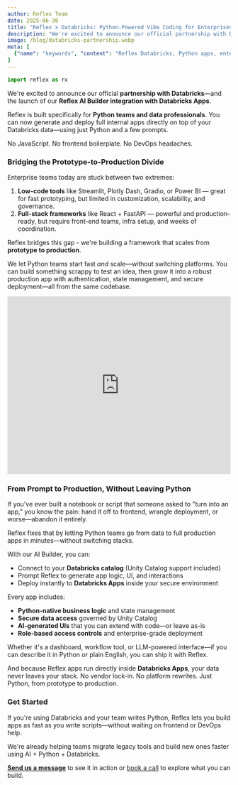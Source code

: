 ```yaml
---
author: Reflex Team
date: 2025-06-30
title: "Reflex x Databricks: Python-Powered Vibe Coding for Enterprises"
description: "We're excited to announce our official partnership with Databricks and the launch of our Reflex AI Builder integration with Databricks Apps."
image: /blog/databricks-partnership.webp
meta: [
  {"name": "keywords", "content": "Reflex Databricks, Python apps, enterprise development, AI Builder, Unity Catalog, data apps, Python framework, Databricks Apps"}
]
---
```


```python exec
import reflex as rx
```

We're excited to announce our official **partnership with Databricks**—and the launch of our **Reflex AI Builder integration with Databricks Apps**.

Reflex is built specifically for **Python teams and data professionals**. You can now generate and deploy full internal apps directly on top of your Databricks data—using just Python and a few prompts.

No JavaScript. No frontend boilerplate. No DevOps headaches.

### Bridging the Prototype-to-Production Divide

Enterprise teams today are stuck between two extremes:

1. **Low-code tools** like Streamlit, Plotly Dash, Gradio, or Power BI — great for fast prototyping, but limited in customization, scalability, and governance.
2. **Full-stack frameworks** like React + FastAPI — powerful and production-ready, but require front-end teams, infra setup, and weeks of coordination.

Reflex bridges this gap - we're building a framework that scales from **prototype to production**.

We let Python teams start fast *and* scale—without switching platforms. You can build something scrappy to test an idea, then grow it into a robust production app with authentication, state management, and secure deployment—all from the same codebase.

<div class="p-1 my-4 rounded-lg bg-slate-5">
  <iframe
    width="100%"
    height="400"
    src="https://www.youtube.com/embed/i4YCRxGiROU"
    title="Reflex x Databricks Demo"
    frameborder="0"
    allow="accelerometer; autoplay; clipboard-write; encrypted-media; gyroscope; picture-in-picture; web-share"
    allowfullscreen>
  </iframe>
</div>

### From Prompt to Production, Without Leaving Python

If you've ever built a notebook or script that someone asked to "turn into an app," you know the pain: hand it off to frontend, wrangle deployment, or worse—abandon it entirely.

Reflex fixes that by letting Python teams go from data to full production apps in minutes—without switching stacks.

With our AI Builder, you can:

- Connect to your **Databricks catalog** (Unity Catalog support included)
- Prompt Reflex to generate app logic, UI, and interactions
- Deploy instantly to **Databricks Apps** inside your secure environment

Every app includes:

- **Python-native business logic** and state management
- **Secure data access** governed by Unity Catalog
- **AI-generated UIs** that you can extend with code—or leave as-is
- **Role-based access controls** and enterprise-grade deployment

Whether it's a dashboard, workflow tool, or LLM-powered interface—if you can describe it in Python or plain English, you can ship it with Reflex.

And because Reflex apps run directly inside **Databricks Apps**, your data never leaves your stack. No vendor lock-in. No platform rewrites. Just Python, from prototype to production.

### Get Started

If you're using Databricks and your team writes Python, Reflex lets you build apps as fast as you write scripts—without waiting on frontend or DevOps help.

We're already helping teams migrate legacy tools and build new ones faster using AI + Python + Databricks.

**[Send us a message](mailto:team@reflex.dev)** to see it in action or [book a call](https://www.notion.so/Reflex-Databricks-Integration-222024b7336e805cbd88de6390894ad2?pvs=21) to explore what you can build.
